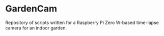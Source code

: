 # GardenCam
Repository of scripts written for a Raspberry Pi Zero W-based time-lapse camera for an indoor garden. 
